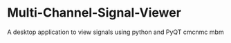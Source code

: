 # Multi-Channel-Signal-Viewer
A desktop application to view signals using python and PyQT
cmcnmc
mbm
